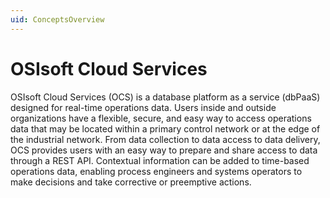 ```yaml
---
uid: ConceptsOverview
---
```


# OSIsoft Cloud Services

OSIsoft Cloud Services (OCS) is a database platform as a service (dbPaaS) designed for real-time operations data. Users inside and outside organizations have a flexible, secure, and easy way to access operations data that may be located within a primary control network or at the edge of the industrial network. From data collection to data access to data delivery, OCS provides users with an easy way to prepare and share access to data through a REST API. Contextual information can be added to time-based operations data, enabling process engineers and systems operators to make decisions and take corrective or preemptive actions. 